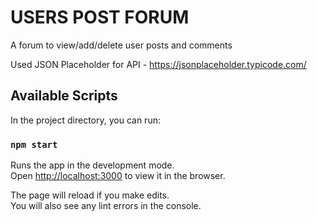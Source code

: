 # USERS POST FORUM

A forum to view/add/delete user posts and comments

Used JSON Placeholder for API - https://jsonplaceholder.typicode.com/

## Available Scripts

In the project directory, you can run:

### `npm start`

Runs the app in the development mode.\
Open [http://localhost:3000](http://localhost:3000) to view it in the browser.

The page will reload if you make edits.\
You will also see any lint errors in the console.
